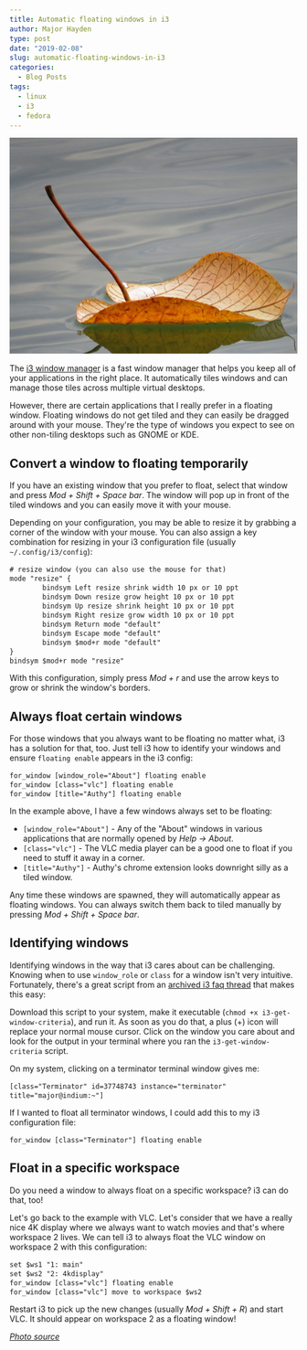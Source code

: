 ```yaml
---
title: Automatic floating windows in i3
author: Major Hayden
type: post
date: "2019-02-08"
slug: automatic-floating-windows-in-i3
categories:
  - Blog Posts
tags:
  - linux
  - i3
  - fedora
---
```


![floating leaf]

The [i3 window manager] is a fast window manager that helps you keep all of
your applications in the right place. It automatically tiles windows and can
manage those tiles across multiple virtual desktops.

However, there are certain applications that I really prefer in a floating
window. Floating windows do not get tiled and they can easily be dragged
around with your mouse. They're the type of windows you expect to see on
other non-tiling desktops such as GNOME or KDE.

## Convert a window to floating temporarily

If you have an existing window that you prefer to float, select that window
and press *Mod + Shift + Space bar*. The window will pop up in front of the
tiled windows and you can easily move it with your mouse.

Depending on your configuration, you may be able to resize it by grabbing a
corner of the window with your mouse. You can also assign a key combination
for resizing in your i3 configuration file (usually `~/.config/i3/config`):

```text
# resize window (you can also use the mouse for that)
mode "resize" {
        bindsym Left resize shrink width 10 px or 10 ppt
        bindsym Down resize grow height 10 px or 10 ppt
        bindsym Up resize shrink height 10 px or 10 ppt
        bindsym Right resize grow width 10 px or 10 ppt
        bindsym Return mode "default"
        bindsym Escape mode "default"
        bindsym $mod+r mode "default"
}
bindsym $mod+r mode "resize"
```

With this configuration, simply press *Mod + r* and use the arrow keys to
grow or shrink the window's borders.

## Always float certain windows

For those windows that you always want to be floating no matter what, i3 has
a solution for that, too. Just tell i3 how to identify your windows and
ensure `floating enable` appears in the i3 config:

```text
for_window [window_role="About"] floating enable
for_window [class="vlc"] floating enable
for_window [title="Authy"] floating enable
```

In the example above, I have a few windows always set to be floating:

* `[window_role="About"]` - Any of the "About" windows in various applications
  that are normally opened by *Help -> About*.
* `[class="vlc"]` - The VLC media player can be a good one to float if you
  need to stuff it away in a corner.
* `[title="Authy"]` - Authy's chrome extension looks downright silly as a
  tiled window.

Any time these windows are spawned, they will automatically appear as
floating windows. You can always switch them back to tiled manually by
pressing *Mod + Shift + Space bar*.

## Identifying windows

Identifying windows in the way that i3 cares about can be challenging.
Knowing when to use `window_role` or `class` for a window isn't very
intuitive. Fortunately, there's a great script from an [archived i3 faq
thread] that makes this easy:

<script src="https://gist.github.com/major/ff11ccdd73941109abb4ac2d35c976eb.js"></script>

Download this script to your system, make it executable (`chmod +x
i3-get-window-criteria`), and run it. As soon as you do that, a plus (+) icon
will replace your normal mouse cursor. Click on the window you care about and
look for the output in your terminal where you ran the
`i3-get-window-criteria` script.

On my system, clicking on a terminator terminal window gives me:

```text
[class="Terminator" id=37748743 instance="terminator" title="major@indium:~"]
```

If I wanted to float all terminator windows, I could add this to my i3
configuration file:

```text
for_window [class="Terminator"] floating enable
```

## Float in a specific workspace

Do you need a window to always float on a specific workspace? i3 can do that,
too!

Let's go back to the example with VLC. Let's consider that we have a really
nice 4K display where we always want to watch movies and that's where
workspace 2 lives. We can tell i3 to always float the VLC window on workspace
2 with this configuration:

```text
set $ws1 "1: main"
set $ws2 "2: 4kdisplay"
for_window [class="vlc"] floating enable
for_window [class="vlc"] move to workspace $ws2
```

Restart i3 to pick up the new changes (usually *Mod + Shift + R*) and start
VLC. It should appear on workspace 2 as a floating window!

*[Photo source]*

[floating leaf]: /images/2019-02-08-floating-leaf.jpg
[i3 window manager]: https://i3wm.org/
[archived i3 faq thread]: https://faq.i3wm.org/question/2172/how-do-i-find-the-criteria-for-use-with-i3-config-commands-like-for_window-eg-to-force-splashscreens-and-dialogs-to-show-in-floating-mode.1.html
[Photo source]: https://www.maxpixel.net/Floating-Sea-Leaf-Water-Cute-Leaf-Floating-2438419

